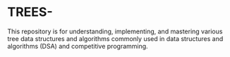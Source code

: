 # TREES-
This repository is for  understanding, implementing, and mastering various tree data structures and algorithms commonly used in data structures and algorithms (DSA) and competitive programming.

